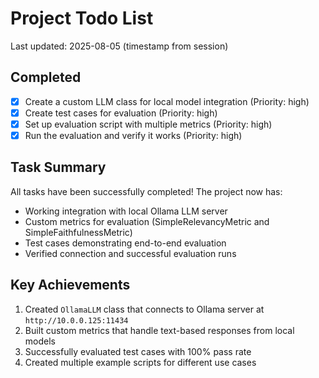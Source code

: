 # Project Todo List

Last updated: 2025-08-05 (timestamp from session)

## Completed
- [x] Create a custom LLM class for local model integration (Priority: high)
- [x] Create test cases for evaluation (Priority: high)
- [x] Set up evaluation script with multiple metrics (Priority: high)
- [x] Run the evaluation and verify it works (Priority: high)

## Task Summary
All tasks have been successfully completed! The project now has:
- Working integration with local Ollama LLM server
- Custom metrics for evaluation (SimpleRelevancyMetric and SimpleFaithfulnessMetric)
- Test cases demonstrating end-to-end evaluation
- Verified connection and successful evaluation runs

## Key Achievements
1. Created `OllamaLLM` class that connects to Ollama server at `http://10.0.0.125:11434`
2. Built custom metrics that handle text-based responses from local models
3. Successfully evaluated test cases with 100% pass rate
4. Created multiple example scripts for different use cases